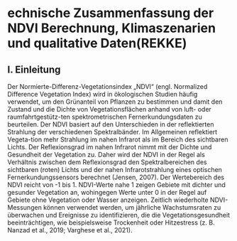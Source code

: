 # echnische Zusammenfassung der NDVI Berechnung, Klimaszenarien und qualitative Daten(REKKE)

## I. Einleitung
Der Normierte-Differenz-Vegetationsindex „NDVI“ (engl. Normalized Difference Vegetation Index) wird in ökologischen Studien häufig verwendet, um den Grünanteil von Pflanzen zu bestimmen und damit den Zustand und die Dichte von Vegetationsflächen anhand von luft- oder raumfahrtgestütz-ten spektrometrischen Fernerkundungsdaten zu beurteilen. Der NDVI basiert auf den Unterschieden in der reflektierten Strahlung der verschiedenen Spektralbänder. Im Allgemeinen reflektiert Vegeta-tion mehr Strahlung im nahen Infrarot als im Bereich des sichtbaren Lichts. Der Reflexionsgrad im nahen Infrarot nimmt mit der Dichte und Gesundheit der Vegetation zu. Daher wird der NDVI in der Regel als Verhältnis zwischen dem Reflexionsgrad den Spektralbereichen des sichtbaren (roten) Lichts und der nahen Infrarotstrahlung eines optischen Fernerkundungssensors berechnet (Jensen, 2007). Der Wertebereich des NDVI reicht von -1 bis 1. NDVI-Werte nahe 1 zeigen Gebiete mit dichter und gesunder Vegetation an, wohingegen Werte unter 0 in der Regel auf Gebiete ohne Vegetation oder Wasser anzeigen.
Zeitlich wiederholte NDVI-Messungen können verwendet werden, um jährliche Wachstumsraten zu überwachen und Ereignisse zu identifizieren, die die Vegetationsgesundheit beeinträchtigen, wie beispielsweise Trockenheit oder Hitzestress (z. B. Nanzad et al., 2019; Varghese et al., 2021). 
